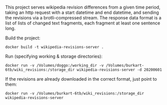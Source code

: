 This project serves wikipedia revision differences from a given time 
period, taking an http request with a start datetime and end datetime, 
and sending the revisions via a brotli-compressed stream. The response 
data format is a list of lists of changed text fragments, each fragment 
at least one sentence long.

Build the project:
```shell
docker build -t wikipedia-revisions-server .
```

Run (specifying working & storage directories):
```shell
docker run -v /Volumes/doggo:/working_dir -v /Volumes/burkart-6tb/wiki_revisions:/storage_dir wikipedia-revisions-server -d 20200601
```

If the revisions are already downloaded in the correct format, just 
point to them:
```shell
docker run -v /Volumes/burkart-6tb/wiki_revisions:/storage_dir wikipedia-revisions-server
```